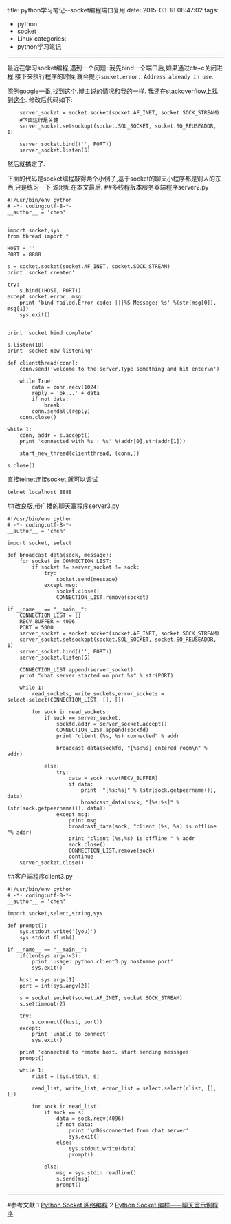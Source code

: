 title: python学习笔记--socket编程端口复用
date: 2015-03-18 08:47:02
tags:
- python
- socket
- Linux
categories:
- python学习笔记
---
最近在学习socket编程,遇到一个问题:
我先bind一个端口后,如果通过ctr+c关闭进程.接下来执行程序的时候,就会提示`socket.error: Address already in use`.
<!-- more -->
照例google一番,找到[这个](http://blog.csdn.net/xl_xunzhao/article/details/3130037).博主说的情况和我的一样.
我还在stackoverflow上找到[这个](http://stackoverflow.com/questions/4465959/python-errno-98-address-already-in-use).
修改后代码如下:
```
    server_socket = socket.socket(socket.AF_INET, socket.SOCK_STREAM)
    #下面这行是关健
    server_socket.setsockopt(socket.SOL_SOCKET, socket.SO_REUSEADDR, 1)

    server_socket.bind(('', PORT))
    server_socket.listen(5)
```
然后就搞定了.

下面的代码是socket编程敲得两个小例子,基于socket的聊天小程序都是别人的东西,只是练习一下,源地址在本文最后.
##多线程版本服务器端程序server2.py
```
#!/usr/bin/env python
# -*- coding:utf-8-*-
__author__ = 'chen'


import socket,sys
from thread import *

HOST = ''
PORT = 8888

s = socket.socket(socket.AF_INET, socket.SOCK_STREAM)
print 'socket created'

try:
    s.bind((HOST, PORT))
except socket.error, msg:
    print 'bind failed.Error code: |||%S Message: %s' %(str(msg[0]), msg[1])
    sys.exit()


print 'socket bind complete'

s.listen(10)
print 'socket now listening'

def clientthread(conn):
    conn.send('welcome to the server.Type something and hit enter\n')

    while True:
        data = conn.recv(1024)
        reply = 'ok...' + data
        if not data:
            break
        conn.sendall(reply)
    conn.close()

while 1:
    conn, addr = s.accept()
    print 'connected with %s : %s' %(addr[0],str(addr[1]))

    start_new_thread(clientthread, (conn,))

s.close()
```
直接telnet连接socket,就可以调试
```
telnet localhost 8888
```
##改良版,带广播的聊天室程序server3.py
```
#!/usr/bin/env python
# -*- coding:utf-8-*-
__author__ = 'chen'

import socket, select

def broadcast_data(sock, message):
    for socket in CONNECTION_LIST:
        if socket != server_socket != sock:
            try:
                socket.send(message)
            except msg:
                socket.close()
                CONNECTION_LIST.remove(socket)

if __name__ == "__main__":
    CONNECTION_LIST = []
    RECV_BUFFER = 4096
    PORT = 5000
    server_socket = socket.socket(socket.AF_INET, socket.SOCK_STREAM)
    server_socket.setsockopt(socket.SOL_SOCKET, socket.SO_REUSEADDR, 1)
    server_socket.bind(('', PORT))
    server_socket.listen(5)

    CONNECTION_LIST.append(server_socket)
    print "chat server started on port %s" % str(PORT)

    while 1:
        read_sockets, write_sockets,error_sockets = select.select(CONNECTION_LIST, [], [])

        for sock in read_sockets:
            if sock == server_socket:
                sockfd,addr = server_socket.accept()
                CONNECTION_LIST.append(sockfd)
                print "client (%s, %s) connected" % addr

                broadcast_data(sockfd, "[%s:%s] entered room\n" % addr)

            else:
                try:
                    data = sock.recv(RECV_BUFFER)
                    if data:
                        print  "[%s:%s]" % (str(sock.getpeername()), data)
                        broadcast_data(sock, "[%s:%s]" % (str(sock.getpeername()), data))
                except msg:
                    print msg
                    broadcast_data(sock, "client (%s, %s) is offline "% addr)
                    print "client (%s,%s) is offline " % addr
                    sock.close()
                    CONNECTION_LIST.remove(sock)
                    continue
    server_socket.close()
```
##客户端程序client3.py
```
#!/usr/bin/env python
# -*- coding:utf-8-*-
__author__ = 'chen'

import socket,select,string,sys

def prompt():
    sys.stdout.write('[you]')
    sys.stdout.flush()

if __name__ == "__main__":
    if(len(sys.argv)<3):
        print 'usage: python client3.py hostname port'
        sys.exit()

    host = sys.argv[1]
    port = int(sys.argv[2])

    s = socket.socket(socket.AF_INET, socket.SOCK_STREAM)
    s.settimeout(2)

    try:
        s.connect((host, port))
    except:
        print 'unable to connect'
        sys.exit()

    print 'connected to remote host. start sending messages'
    prompt()

    while 1:
        rlist = [sys.stdin, s]

        read_list, write_list, error_list = select.select(rlist, [], [])

        for sock in read_list:
            if sock == s:
                data = sock.recv(4096)
                if not data:
                    print '\nDisconnected from chat server'
                    sys.exit()
                else:
                    sys.stdout.write(data)
                    prompt()

            else:
                msg = sys.stdin.readline()
                s.send(msg)
                prompt()
```
---
#参考文献
1 [Python Socket 网络编程](http://www.cnblogs.com/hazir/p/python_socket_programming.html)
2 [Python Socket 编程——聊天室示例程序](http://www.cnblogs.com/hazir/p/python_chat_room.html)
